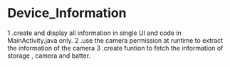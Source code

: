 # Device_Information
1 .create and display all information in  single UI and code in MainActivity.java only.
2 .use the camera permission at runtime to extract the information of the camera
3 .create funtion to fetch the information of storage , camera  and batter.
